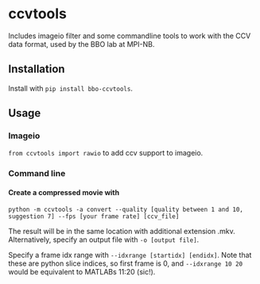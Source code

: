 # ccvtools
Includes imageio filter and some commandline tools to work with the CCV data format, used by the BBO lab at MPI-NB.

## Installation
Install with `pip install bbo-ccvtools`.

## Usage
### Imageio
```from ccvtools import rawio``` to add ccv support to imageio.

### Command line
#### Create a compressed movie with
```python -m ccvtools -a convert --quality [quality between 1 and 10, suggestion 7] --fps [your frame rate] [ccv_file]```

The result will be in the same location with additional extension .mkv.
Alternatively, specify an output file with `-o [output file]`.

Specify a frame idx range with `--idxrange [startidx] [endidx]`.
Note that these are python slice indices, so first frame is 0, and `--idxrange 10 20` would be equivalent to MATLABs 11:20 (sic!).
